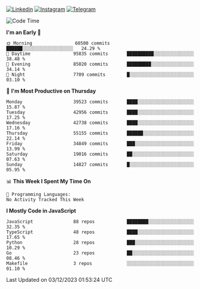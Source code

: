 [![Linkedin](https://img.shields.io/badge/-Archie-blue?style=flat-square&labelColor=gray&logo=Linkedin&logoColor=white&link=https://www.linkedin.com/in/archisdi)](https://www.linkedin.com/in/archisdi)
[![Instagram](https://img.shields.io/badge/-@archisdi-orange?style=flat-square&labelColor=gray&logo=Instagram&logoColor=white&link=https://www.instagram.com/archisdi)](https://www.instagram.com/archisdi)
[![Telegram](https://img.shields.io/badge/-aai-informational?style=flat-square&labelColor=gray&logo=telegram&logoColor=white&link=https://t.me/archisdi)](https://t.me/archisdi)

<!--START_SECTION:waka-->
![Code Time](http://img.shields.io/badge/Code%20Time-2%2C468%20hrs%2044%20mins-blue)

**I'm an Early 🐤** 

```text
🌞 Morning                60500 commits       ██████░░░░░░░░░░░░░░░░░░░   24.29 % 
🌆 Daytime                95835 commits       ██████████░░░░░░░░░░░░░░░   38.48 % 
🌃 Evening                85020 commits       █████████░░░░░░░░░░░░░░░░   34.14 % 
🌙 Night                  7709 commits        █░░░░░░░░░░░░░░░░░░░░░░░░   03.10 % 
```
📅 **I'm Most Productive on Thursday** 

```text
Monday                   39523 commits       ████░░░░░░░░░░░░░░░░░░░░░   15.87 % 
Tuesday                  42956 commits       ████░░░░░░░░░░░░░░░░░░░░░   17.25 % 
Wednesday                42738 commits       ████░░░░░░░░░░░░░░░░░░░░░   17.16 % 
Thursday                 55155 commits       ██████░░░░░░░░░░░░░░░░░░░   22.14 % 
Friday                   34849 commits       ███░░░░░░░░░░░░░░░░░░░░░░   13.99 % 
Saturday                 19016 commits       ██░░░░░░░░░░░░░░░░░░░░░░░   07.63 % 
Sunday                   14827 commits       █░░░░░░░░░░░░░░░░░░░░░░░░   05.95 % 
```


📊 **This Week I Spent My Time On** 

```text
💬 Programming Languages: 
No Activity Tracked This Week
```

**I Mostly Code in JavaScript** 

```text
JavaScript               88 repos            ████████░░░░░░░░░░░░░░░░░   32.35 % 
TypeScript               48 repos            ████░░░░░░░░░░░░░░░░░░░░░   17.65 % 
Python                   28 repos            ███░░░░░░░░░░░░░░░░░░░░░░   10.29 % 
Go                       23 repos            ██░░░░░░░░░░░░░░░░░░░░░░░   08.46 % 
Makefile                 3 repos             ░░░░░░░░░░░░░░░░░░░░░░░░░   01.10 % 
```




 Last Updated on 03/12/2023 01:53:24 UTC
<!--END_SECTION:waka-->